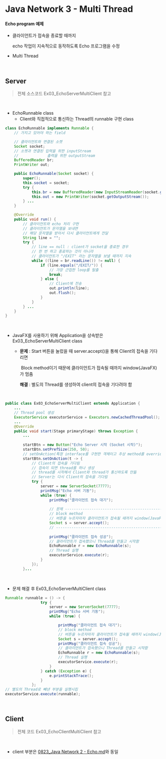 # Java Network 3 - Multi Thread

#### Echo program 예제

- 클라이언트가 접속을 종료할 때까지

  echo 작업이 지속적으로 동작하도록 Echo 프로그램을 수정

- Multi Thread

<br>

## Server

> 전체 소스코드 Ex03_EchoServerMultiClient 참고

<br>

- EchoRunnable class
  - Client와 직접적으로 통신하는 Thread의 runnable 구현 class

``` java
class EchoRunnable implements Runnable {
	// 가지고 있어야 하는 field

	// 클라이언트와 연결된 소켓
	Socket socket;
	// 소켓과 연결된 입력을 위한 inputStream
    //			   출력을 위한 outputStream
	BufferedReader br;
	PrintWriter out;

	public EchoRunnable(Socket socket) {
		super();
		this.socket = socket;
		try {
			this.br = new BufferedReader(new InputStreamReader(socket.getInputStream()));
			this.out = new PrintWriter(socket.getOutputStream());
        } ...
	}

	@Override
	public void run() {
		// 클라이언트와 echo 처리 구현
		// 클라이언트가 문자열을 보내면
		// 해당 문자열을 받아서 다시 클라이언트에게 전달
		String line = "";
		try {
			// line == null : client가 socket을 종료한 경우
            // 한 번 하고 종료하는 것이 아니라
			// 클라이언트가 "/EXIT" 라는 문자열을 보낼 때까지 지속
			while ((line = br.readLine()) != null) {
				if (line.equals("/EXIT/")) {
					// 가장 근접한 loop를 탈출
					break;
				} else {
                    // Client에 전송
					out.println(line);
					out.flush();
				}
			}
        } ...
	}
}
```

<br>

- JavaFX를 사용하기 위해 Application을 상속받은 Ex03_EchoServerMultiClient class

  

  - **문제** : Start 버튼을 눌렀을 때 server.accept()을 통해 Client의 접속을 기다리면

    ​		  Block method이기 때문에 클라이언트가 접속될 때까지 window(JavaFX)가 멈춤

    **해결** :  별도의 Thread를 생성하여 client의 접속을 기다려야 함

<br>

``` java
public class Ex03_EchoServerMultiClient extends Application {
	...
	// Thread pool 생성
	ExecutorService executorService = Executors.newCachedThreadPool();
	...
	@Override
	public void start(Stage primaryStage) throws Exception {
        ...
            
		startBtn = new Button("Echo Server 시작 (Socket 시작)");
		startBtn.setPrefSize(250, 50);
		// setOnAction(특정 interface를 구현한 객체이고 추상 method를 overriding 하는 코드)
		startBtn.setOnAction(t -> {
			// Client의 접속을 기다림
			// 접속이 되면 thread를 하나 생성
			// thread를 시작해서 Client와 thread가 통신하도록 만듦
			// Server는 다시 Client의 접속을 기다림
			try {
				server = new ServerSocket(7777);
				printMsg("Echo 서버 기동");
				while (true) {
					printMsg("클라이언트 접속 대기");
                    
                    // 문제 ---------------------------------------------------------
					// block method
					// 버튼을 누르자마자 클라이언트가 접속될 때까지 window(JavaFX)가 멈춤
					Socket s = server.accept();
                    // -------------------------------------------------------------
					
                    printMsg("클라이언트 접속 성공");
					// 클라이언트가 접속했으니 Thread를 만들고 시작함
					EchoRunnable r = new EchoRunnable(s);
					// Thread 실행
					executorService.execute(r);
                }
			});
        }...
```

<br>

- 문제 해결 후 Ex03_EchoServerMultiClient class

```java
Runnable runnable = () -> {
				try {
					server = new ServerSocket(7777);
					printMsg("Echo 서버 기동");
					while (true) {

						printMsg("클라이언트 접속 대기");
						// block method
						// 버튼을 누르자마자 클라이언트가 접속될 때까지 window(JavaFX)가 멈춤
						Socket s = server.accept();
						printMsg("클라이언트 접속 성공");
						// 클라이언트가 접속했으니 Thread를 만들고 시작함
						EchoRunnable r = new EchoRunnable(s);
						// Thread 실행
						executorService.execute(r);
					}
				} catch (Exception e) {
					e.printStackTrace();
				}
			};
// 별도의 Thread로 빼낸 부분을 실행시킴
executorService.execute(runnable);
```

<br>

## Client

> 전체 코드 Ex03_EchoClientMultiClient 참고

<br>

- client 부분은 [0823_Java Network 2 - Echo.md](https://github.com/5dddddo/java/blob/master/00_java%20%EC%A0%95%EB%A6%AC/0823_Java%20Network%202%20-%20Echo.md)와 동일

